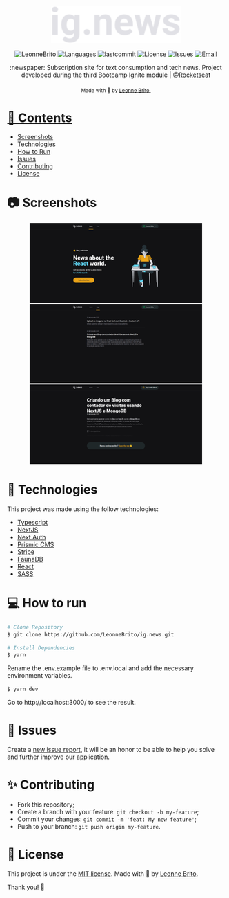 <p align="center">
   <img src="./.github/logo.svg" alt="Ignews" width="300"/>
</p>

<p align="center">	
   <a href="https://www.linkedin.com/in/leonne-sousa-brito/">
      <img alt="LeonneBrito" src="https://img.shields.io/badge/-LeonneBrito-5965e0?style=flat&logo=Linkedin&logoColor=white" />
   </a>
  <img alt="Languages" src="https://img.shields.io/github/languages/count/LeonneBrito/ig.news?color=%235963C5" />
  <img alt="lastcommit" src="https://img.shields.io/github/last-commit/LeonneBrito/ig.news?color=%235761C3" />
  <img alt="License" src="https://img.shields.io/github/license/LeonneBrito/ig.news?color=%235E69D7" />
  <img alt="Issues" src="https://img.shields.io/github/issues/LeonneBrito/ig.news?color=%235965E0">
  <a href="mailto:britoleonne@gmail.com">
   <img alt="Email" src="https://img.shields.io/badge/-britoleonne%40gmail.com-%23525DCB" />
  </a>
</p>

<p align="center">
   :newspaper: Subscription site for text consumption and tech news. Project developed during the third Bootcamp Ignite module | <a href="https://github.com/Rocketseat">@Rocketseat</a>
</p>

<div align="center">
  <sub> Made with 💖 by
    <a href="https://github.com/LeonneBrito">Leonne Brito.
  </sub>
</div>

# 📌 Contents

* [Screenshots](#camera-screenshot) 
* [Technologies](#rocket-technologies) 
* [How to Run](#computer-how-to-run)
* [Issues](#bug-issues)
* [Contributing](#sparkles-issues)
* [License](#page_facing_up-license)

# :camera: Screenshots
<div align="center">
   <img src="./.github/screen1.png" width="400px">
   <img src="./.github/screen2.png" width="400px">
   <img src="./.github/screen3.png" width="400px">
</div>

# :rocket: Technologies
This project was made using the follow technologies:

* [Typescript](https://www.typescriptlang.org/)      
* [NextJS](https://nextjs.org/)
* [Next Auth](https://next-auth.js.org/)
* [Prismic CMS](https://prismic.io/)
* [Stripe](https://stripe.com/en-br)
* [FaunaDB](https://fauna.com/)
* [React](https://reactjs.org/)      
* [SASS](https://sass-lang.com/)

# :computer: How to run

```bash
# Clone Repository
$ git clone https://github.com/LeonneBrito/ig.news.git
```

```bash
# Install Dependencies
$ yarn
```
Rename the .env.example file to .env.local and add the necessary environment variables.

```bash
$ yarn dev
```

Go to http://localhost:3000/ to see the result.

# :bug: Issues

Create a <a href="https://github.com/LeonneBrito/ig.news/issues">new issue report</a>, it will be an honor to be able to help you solve and further improve our application.

# :sparkles: Contributing

- Fork this repository;
- Create a branch with your feature: `git checkout -b my-feature`;
- Commit your changes: `git commit -m 'feat: My new feature'`;
- Push to your branch: `git push origin my-feature`.

# :page_facing_up: License

This project is under the [MIT license](./LICENSE).
Made with 💖 by [Leonne Brito](https://www.linkedin.com/in/leonne-sousa-brito/). 

Thank you! 🌠
